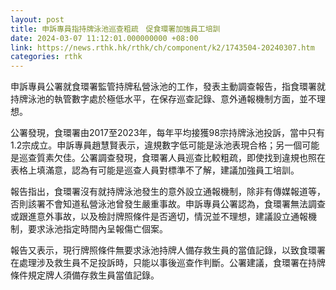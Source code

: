 ```yaml
---
layout: post
title: 申訴專員指持牌泳池巡查粗疏　促食環署加強員工培訓
date: 2024-03-07 11:12:01.000000000 +08:00
link: https://news.rthk.hk/rthk/ch/component/k2/1743504-20240307.htm
categories: rthk
---
```


申訴專員公署就食環署監管持牌私營泳池的工作，發表主動調查報告，指食環署就持牌泳池的執管數字處於極低水平，在保存巡查記錄、意外通報機制方面，並不理想。

公署發現，食環署由2017至2023年，每年平均接獲98宗持牌泳池投訴，當中只有1.2宗成立。申訴專員趙慧賢表示，違規數字低可能是泳池表現合格；另一個可能是巡查質素欠佳。公署調查發現，食環署人員巡查比較粗疏，即使找到違規也照在表格上填滿意，認為有可能是巡查人員對標準不了解，建議加強員工培訓。

報告指出，食環署沒有就持牌泳池發生的意外設立通報機制，除非有傳媒報道等，否則該署不會知道私營泳池曾發生嚴重事故。申訴專員公署認為，食環署無法調查或跟進意外事故，以及檢討牌照條件是否適切，情況並不理想，建議設立通報機制，要求泳池指定時間內呈報傷亡個案。

報告又表示，現行牌照條件無要求泳池持牌人備存救生員的當值記錄，以致食環署在處理涉及救生員不足投訴時，只能以事後巡查作判斷。公署建議，食環署在持牌條件規定牌人須備存救生員當值記錄。
